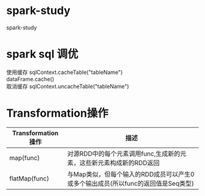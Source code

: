 # spark-study
spark-study



# spark sql 调优
使用缓存
sqlContext.cacheTable("tableName")  
dataFrame.cache()  
取消缓存
sqlContext.uncacheTable("tableName")  


# Transformation操作

| Transformation操作 | 描述 |
| -------------------| ------ | 
| map(func) | 对源RDD中的每个元素调用func,生成新的元素，这些新元素构成新的RDD返回 | 
| flatMap(func)| 与Map类似，但每个输入的RDD成员可以产生0或多个输出成员(所以func的返回值是Seq类型) |






